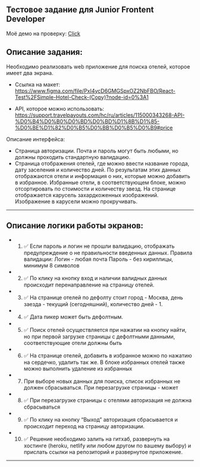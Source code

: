 ## Тестовое задание для Junior Frontent Developer

Моё демо на проверку: [Click](https://hotels-checker.vercel.app/login)

## Описание задания:

Необходимо реализовать web приложение для поиска отелей, которое имеет два экрана.

- Ссылка на макет: https://www.figma.com/file/PxI4ycD6GMGSpxOZ2NbFBO/React-Test%2FSimple-Hotel-Check-(Copy)?node-id=0%3A1

- API, которое можно использовать: https://support.travelpayouts.com/hc/ru/articles/115000343268-API-%D0%B4%D0%B0%D0%BD%D0%BD%D1%8B%D1%85-%D0%BE%D1%82%D0%B5%D0%BB%D0%B5%D0%B9#price

Описание интерфейса:

- Страница авторизации. Почта и пароль могут быть любыми, но должны проходить стандартную валидацию.
- Страница отображения отелей, где можно ввести название города, дату заселения и количество дней. По результатам этих данных отображаются отели и информация о них, которые можно добавить в избранное. Избранные отели, в соответствующем блоке, можно отсортировать по стоимости и количеству звезд. На странице отображается карусель захардкоженных изображений. Изображение в карусели можно прокручивать.

---

## Описание логики работы экранов:

- 1. :white_check_mark: Если пароль и логин не прошли валидацию, отображать предупреждение о не правильности введенных данных. Правила валидации:
     Логин - любая почта
     Пароль - без кириллицы, минимум 8 символов
- 2. :white_check_mark: По клику на кнопку вход и наличии валидных данных происходит перенаправление на страницу отелей.
- 3. :white_check_mark: На странице отелей по дефолту стоит город - Москва, день заезда - текущий (сегодняшний), количество дней - 1.
- 4. :white_check_mark: Дата пикер может быть дефолтным.
- 5. :white_check_mark: Поиск отелей осуществляется при нажатии на кнопку найти, но при первой
     загрузке страницы с дефолтными данными, соответствующие отели должны быть
- 6. :white_check_mark: На странице отелей, добавить в избранное можно по нажатию на сердечко,
     удалить так же. В блоке избранных отелей также можно выполнить удаление из
     избранных
- 7. При выборе новых данных для поиска, список избранных не должен
     сбрасываться. При перезагрузке страницы - может
- 8. :white_check_mark: При перезагрузке страницы с отелями авторизация не должна сбрасываться
- 9. :white_check_mark: По клику на кнопку “Выход” авторизация сбрасывается и происходит переход
     на страницу авторизации.
- 10. :white_check_mark: Решение необходимо залить на гитхаб, развернуть на хостинге (heroku, netlify
      или любом другом по вашему выбору) и прислать ссылки на репозиторий и
      развернутое приложение.

---
